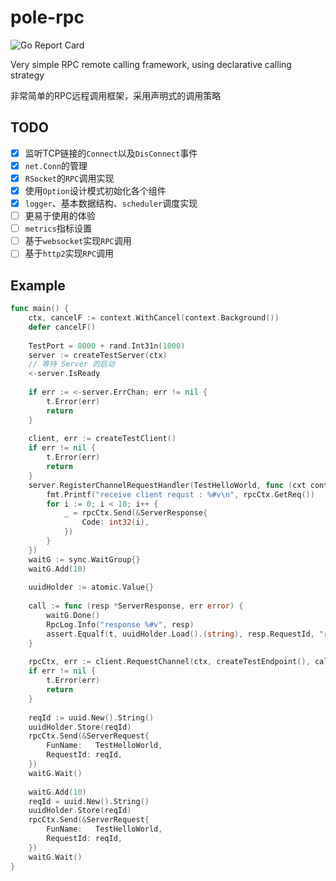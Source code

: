 # pole-rpc

![Go Report Card](https://goreportcard.com/badge/github.com/pole-group/pole-rpc)

Very simple RPC remote calling framework, using declarative calling strategy

非常简单的RPC远程调用框架，采用声明式的调用策略

## TODO

- [x] 监听TCP链接的`Connect`以及`DisConnect`事件
- [x] `net.Conn`的管理
- [x] `RSocket`的`RPC`调用实现
- [x] 使用`Option`设计模式初始化各个组件
- [x] `logger`、基本数据结构、`scheduler`调度实现
- [ ] 更易于使用的体验
- [ ] `metrics`指标设置
- [ ] 基于`websocket`实现`RPC`调用
- [ ] 基于`http2`实现`RPC`调用

## Example

```go
func main() {
    ctx, cancelF := context.WithCancel(context.Background())
    defer cancelF()
    
    TestPort = 8000 + rand.Int31n(1000)
    server := createTestServer(ctx)
    // 等待 Server 的启动
    <-server.IsReady
    
    if err := <-server.ErrChan; err != nil {
        t.Error(err)
        return
    }
    
    client, err := createTestClient()
    if err != nil {
        t.Error(err)
        return
    }
    server.RegisterChannelRequestHandler(TestHelloWorld, func (cxt context.Context, rpcCtx RpcServerContext) {
        fmt.Printf("receive client requst : %#v\n", rpcCtx.GetReq())
        for i := 0; i < 10; i++ {
            _ = rpcCtx.Send(&ServerResponse{
                Code: int32(i),
            })
        }
    })
    waitG := sync.WaitGroup{}
    waitG.Add(10)
    
    uuidHolder := atomic.Value{}
    
    call := func (resp *ServerResponse, err error) {
        waitG.Done()
        RpcLog.Info("response %#v", resp)
        assert.Equalf(t, uuidHolder.Load().(string), resp.RequestId, "req-id must equal")
    }
    
    rpcCtx, err := client.RequestChannel(ctx, createTestEndpoint(), call)
    if err != nil {
        t.Error(err)
        return
    }
    
    reqId := uuid.New().String()
    uuidHolder.Store(reqId)
    rpcCtx.Send(&ServerRequest{
        FunName:   TestHelloWorld,
        RequestId: reqId,
    })
    waitG.Wait()
    
    waitG.Add(10)
    reqId = uuid.New().String()
    uuidHolder.Store(reqId)
    rpcCtx.Send(&ServerRequest{
        FunName:   TestHelloWorld,
        RequestId: reqId,
    })
    waitG.Wait()
}
```